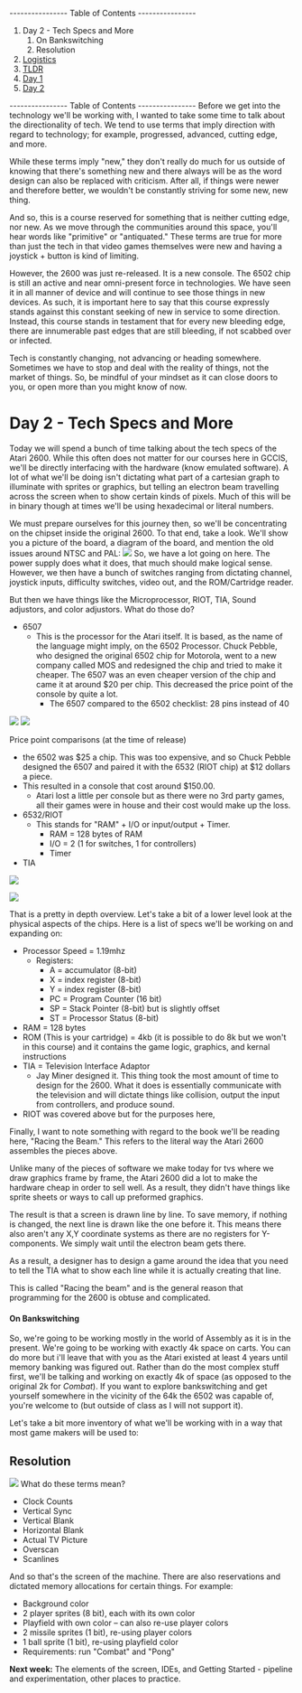 ---------------- Table of Contents ---------------- 

1. Day 2 - Tech Specs and More
	1. On Bankswitching
	2. Resolution
2. [Logistics](#logistics)
3. [TLDR](#tldr)
4. [Day 1](#day1)
5. [Day 2](#day2)

---------------- Table of Contents ---------------- 
Before we get into the technology we'll be working with, I wanted to take some time to talk about the directionality of tech. We tend to use terms that imply direction with regard to technology; for example, progressed, advanced, cutting edge, and more.

While these terms imply "new," they don't really do much for us outside of knowing that there's something new and there always will be as the word design can also be replaced with criticism. After all, if things were newer and therefore better, we wouldn't be constantly striving for some new, new thing.

And so, this is a course reserved for something that is neither cutting edge, nor new. As we move through the communities around this space, you'll hear words like "primitive" or "antiquated." These terms are true for more than just the tech in that video games themselves were new and having a joystick + button is kind of limiting.

However, the 2600 was just re-released. It is a new console. The 6502 chip is still an active and near omni-present force in technologies. We have seen it in all manner of device and will continue to see those things in new devices. As such, it is important here to say that this course expressly stands against this constant seeking of new in service to some direction. Instead, this course stands in testament that for every new bleeding edge, there are innumerable past edges that are still bleeding, if not scabbed over or infected.

Tech is constantly changing, not advancing or heading somewhere. Sometimes we have to stop and deal with the reality of things, not the market of things. So, be mindful of your mindset as it can close doors to you, or open more than you might know of now.
# <a id = "day2"></a>Day 2 - Tech Specs and More
Today we will spend a bunch of time talking about the tech specs of the Atari 2600. While this often does not matter for our courses here in GCCIS, we'll be directly interfacing with the hardware (know emulated software). A lot of what we'll be doing isn't dictating what part of a cartesian graph to illuminate with sprites or graphics, but telling an electron beam travelling across the screen when to show certain kinds of pixels. Much of this will be in binary though at times we'll be using hexadecimal or literal numbers.

We must prepare ourselves for this journey then, so we'll be concentrating on the chipset inside the original 2600. To that end, take a look. We'll show you a picture of the board, a diagram of the board, and mention the old issues around NTSC and PAL: 
![](/images/mobo.jpg)
So, we have a lot going on here. The power supply does what it does, that much should make logical sense. However, we then have a bunch of switches ranging from dictating channel, joystick inputs, difficulty switches, video out, and the ROM/Cartridge reader. 

But then we have things like the Microprocessor, RIOT, TIA, Sound adjustors, and color adjustors. What do those do?

* 6507
	* This is the processor for the Atari itself. It is based, as the name of the language might imply, on the 6502 Processor. Chuck Pebble, who designed the original 6502 chip for Motorola, went to a new company called MOS and redesigned the chip and tried to make it cheaper. The 6507 was an even cheaper version of the chip and came it at around $20 per chip. This decreased the price point of the console by quite a lot.
		* The 6507 compared to the 6502 checklist: 
28 pins instead of 40


![](/images/MOS6502.png) ![](/images/6507.gif)

Price point comparisons (at the time of release)
* the 6502 was $25 a chip. This was too expensive, and so Chuck Pebble designed the 6507 and paired it with the 6532 (RIOT chip) at $12 dollars a piece. 
* This resulted in a console that cost around $150.00. 
	* Atari lost a little per console but as there were no 3rd party games, all their games were in house and their cost would make up the loss.
* 6532/RIOT
	* This stands for "RAM" + I/O or input/output + Timer. 
		* RAM = 128 bytes of RAM
		* I/O = 2 (1 for switches, 1 for controllers)
		* Timer
* TIA


![](/images/2600_wires.jpg)

![](/images/TIA.jpg)

That is a pretty in depth overview. Let's take a bit of a lower level look at the physical aspects of the chips. Here is a list of specs we'll be working on and expanding on: 

* Processor Speed = 1.19mhz
	* Registers:
		* A = accumulator (8-bit)
		* X = index register (8-bit)
		* Y = index register (8-bit)
		* PC = Program Counter (16 bit)
		* SP = Stack Pointer (8-bit) but is slightly offset 
		* ST = Processor Status (8-bit)
* RAM = 128 bytes
* ROM (This is your cartridge) = 4kb (it is possible to do 8k but we won't in this course) and it contains the game logic, graphics, and kernal instructions
* TIA = Television Interface Adaptor
	* Jay Miner designed it. This thing took the most amount of time to design for the 2600. What it does is essentially communicate with the television and will dictate things like collision, output the input from controllers, and produce sound. 
* RIOT was covered above but for the purposes here, 

Finally, I want to note something with regard to the book we'll be reading here, "Racing the Beam." This refers to the literal way the Atari 2600 assembles the pieces above. 

Unlike many of the pieces of software we make today for tvs where we draw graphics frame by frame, the Atari 2600 did a lot to make the hardware cheap in order to sell well. As a result, they didn't have things like sprite sheets or ways to call up preformed graphics. 

The result is that a screen is drawn line by line. To save memory, if nothing is changed, the next line is drawn like the one before it. This means there also aren't any X,Y coordinate systems as there are no registers for Y-components. We simply wait until the electron beam gets there. 

As a result, a designer has to design a game around the idea that you need to tell the TIA what to show each line while it is actually creating that line. 

This is called "Racing the beam" and is the general reason that programming for the 2600 is obtuse and complicated.
#### On Bankswitching
So, we're going to be working mostly in the world of Assembly as it is in the present. We're going to be working with exactly 4k space on carts. You can do more but i'll leave that with you as the Atari existed at least 4 years until memory banking was figured out. Rather than do the most complex stuff first, we'll be talking and working on exactly 4k of space (as opposed to the original 2k for *Combat*). If you want to explore bankswitching and get yourself somewhere in the vicinity of the 64k the 6502 was capable of, you're welcome to (but outside of class as I will not support it).

Let's take a bit more inventory of what we'll be working with in a way that most game makers will be used to: 
## Resolution 
![](/images/resolution.png)
What do these terms mean?
* Clock Counts
* Vertical Sync
* Vertical Blank
* Horizontal Blank
* Actual TV Picture
* Overscan
* Scanlines

And so that's the screen of the machine. There are also reservations and dictated memory allocations for certain things. For example: 

* Background color
* 2 player sprites (8 bit), each with its own color
* Playfield with own color – can also re-use player colors
* 2 missile sprites (1 bit), re-using player colors
* 1 ball sprite (1 bit), re-using playfield color
* Requirements: run "Combat" and "Pong"

**Next week:** The elements of the screen, IDEs, and Getting Started - pipeline and experimentation, other places to practice.
